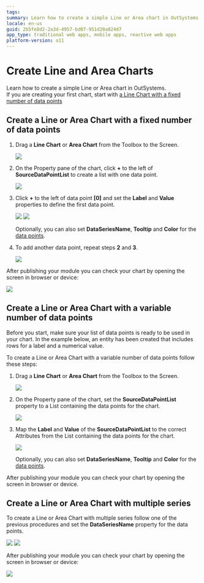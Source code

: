 ```yaml
---
tags:
summary: Learn how to create a simple Line or Area chart in OutSystems.
locale: en-us
guid: 2b5fe8d2-2a3d-4957-bd07-951d20a824d7
app_type: traditional web apps, mobile apps, reactive web apps
platform-version: o11
---
```

# Create Line and Area Charts

Learn how to create a simple Line or Area chart in OutSystems.  
If you are creating your first chart, start with [a Line Chart with a fixed number of data points](#create-a-line-or-area-chart-with-a-fixed-number-of-data-points)

## Create a Line or Area Chart with a fixed number of data points

1. Drag a **Line Chart** or **Area Chart** from the Toolbox to the Screen.

    ![](images/line-01.png)

1. On the Property pane of the chart, click **+** to the left of **SourceDataPointList** to create a list with one data point.

    ![](images/line-02.png?width=400)

1. Click **+** to the left of data point **\[0\]** and set the **Label** and **Value** properties to define the first data point. 
  
    ![](images/line-03.png?width=400)
    ![](images/line-04.png?width=400)

    Optionally, you can also set **DataSeriesName**, **Tooltip** and **Color** for the [data points](../auto/charts-api.final.md#Structure_DataPoint).

1. To add another data point, repeat steps **2** and **3**.

    ![](images/line-07.png?width=400)

After publishing your module you can check your chart by opening the screen in browser or device:

![](images/line-result.png?width=400)

## Create a Line or Area Chart with a variable number of data points

Before you start, make sure your list of data points is ready to be used in your chart. In the example below, an entity has been created that includes rows for a label and a numerical value.

To create a Line or Area Chart with a variable number of data points follow these steps:

1. Drag a **Line Chart** or **Area Chart** from the Toolbox to the Screen.

    ![](images/line-01.png)
    
1. On the Property pane of the chart, set the **SourceDataPointList** property to a List containing the data points for the chart.

    ![](images/line-a02.png?width=400)

1. Map the **Label** and **Value** of the **SourceDataPointList** to the correct Attributes from the List containing the data points for the chart.

    ![](images/line-a03.png?width=400)
    
    Optionally, you can also set **DataSeriesName**, **Tooltip** and **Color** for the [data points](../auto/charts-api.final.md#Structure_DataPoint).

After publishing your module you can check your chart by opening the screen in browser or device.

## Create a Line or Area Chart with multiple series

To create a Line or Area Chart with multiple series follow one of the previous procedures and set the **DataSeriesName** property for the data points.

![](images/line-ms01.png?width=400)
![](images/line-ms02.png?width=400)

After publishing your module you can check your chart by opening the screen in browser or device:

![](images/line-ms-result.png?width=400)
